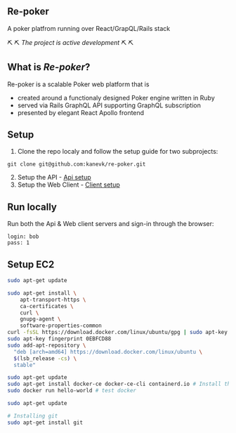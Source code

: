 Re-poker
---
A poker platfrom running over React/GrapQL/Rails stack

:pick: :pick: *The project is active development* :pick: :pick:

## What is *Re-poker*?

Re-poker is a scalable Poker web platform that is
 - created around a functionaly designed Poker engine written in Ruby
 - served via Rails GraphQL API supporting GraphQL subscription
 - presented by elegant React Apollo frontend


## Setup

1. Clone the repo localy and follow the setup guide for two subprojects:
```
git clone git@github.com:kanevk/re-poker.git
```

2. Setup the API - [Api setup](./api/README.md)
3. Setup the Web Client - [Client setup](./client/README.md)

## Run locally
Run both the Api & Web client servers and sign-in through the browser:

```
login: bob
pass: 1
```

## Setup EC2

```bash
sudo apt-get update

sudo apt-get install \
    apt-transport-https \
    ca-certificates \
    curl \
    gnupg-agent \
    software-properties-common
curl -fsSL https://download.docker.com/linux/ubuntu/gpg | sudo apt-key add -
sudo apt-key fingerprint 0EBFCD88
sudo add-apt-repository \
  "deb [arch=amd64] https://download.docker.com/linux/ubuntu \
  $(lsb_release -cs) \
  stable"

sudo apt-get update
sudo apt-get install docker-ce docker-ce-cli containerd.io # Install the latest version
sudo docker run hello-world # test docker

sudo apt-get update

# Installing git
sudo apt-get install git
```
